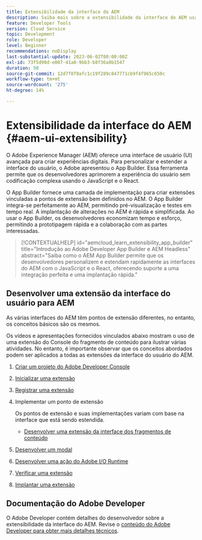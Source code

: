 ```yaml
---
title: Extensibilidade da interface do AEM
description: Saiba mais sobre a extensibilidade da interface do AEM usando o App Builder para criar extensões.
feature: Developer Tools
version: Cloud Service
topic: Development
role: Developer
level: Beginner
recommendations: noDisplay
last-substantial-update: 2023-06-02T00:00:00Z
exl-id: 73f5d90d-e007-41a0-9bb3-b8f36a9b1547
duration: 50
source-git-commit: 12d7f8f0afc1c19f289c847771cb9f4f965c650c
workflow-type: tm+mt
source-wordcount: '275'
ht-degree: 14%

---
```


# Extensibilidade da interface do AEM {#aem-ui-extensibility}

O Adobe Experience Manager (AEM) oferece uma interface de usuário (UI) avançada para criar experiências digitais. Para personalizar e estender a interface do usuário, o Adobe apresentou o App Builder. Essa ferramenta permite que os desenvolvedores aprimorem a experiência do usuário sem codificação complexa usando o JavaScript e o React.

O App Builder fornece uma camada de implementação para criar extensões vinculadas a pontos de extensão bem definidos no AEM. O App Builder integra-se perfeitamente ao AEM, permitindo pré-visualização e testes em tempo real. A implantação de alterações no AEM é rápida e simplificada. Ao usar o App Builder, os desenvolvedores economizam tempo e esforço, permitindo a prototipagem rápida e a colaboração com as partes interessadas.

>[!CONTEXTUALHELP]
>id="aemcloud_learn_extensibility_app_builder"
>title="Introdução ao Adobe Developer App Builder e AEM Headless"
>abstract="Saiba como o AEM App Builder permite que os desenvolvedores personalizem e estendam rapidamente as interfaces do AEM com o JavaScript e o React, oferecendo suporte a uma integração perfeita e uma implantação rápida."

## Desenvolver uma extensão da interface do usuário para AEM

As várias interfaces do AEM têm pontos de extensão diferentes, no entanto, os conceitos básicos são os mesmos.

Os vídeos e apresentações fornecidos vinculados abaixo mostram o uso de uma extensão do Console do fragmento de conteúdo para ilustrar várias atividades. No entanto, é importante observar que os conceitos abordados podem ser aplicados a todas as extensões da interface do usuário do AEM.

1. [Criar um projeto do Adobe Developer Console](./adobe-developer-console-project.md)
1. [Inicializar uma extensão](./app-initialization.md)
1. [Registrar uma extensão](./extension-registration.md)
1. Implementar um ponto de extensão

   Os pontos de extensão e suas implementações variam com base na interface que está sendo estendida.

   + [Desenvolver uma extensão da interface dos fragmentos de conteúdo](./content-fragments/overview.md)

1. [Desenvolver um modal](./modal.md)
1. [Desenvolver uma ação do Adobe I/O Runtime](./runtime-action.md)
1. [Verificar uma extensão](./verify.md)
1. [Implantar uma extensão](./deploy.md)

## Documentação do Adobe Developer

O Adobe Developer contém detalhes do desenvolvedor sobre a extensibilidade da interface do AEM. Revise o [conteúdo do Adobe Developer para obter mais detalhes técnicos](https://developer.adobe.com/uix/docs/).
